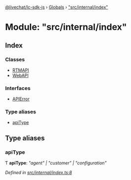 [@livechat/lc-sdk-js](../README.md) › [Globals](../globals.md) › ["src/internal/index"](_src_internal_index_.md)

# Module: "src/internal/index"

## Index

### Classes

* [RTMAPI](../classes/_src_internal_index_.rtmapi.md)
* [WebAPI](../classes/_src_internal_index_.webapi.md)

### Interfaces

* [APIError](../interfaces/_src_internal_index_.apierror.md)

### Type aliases

* [apiType](_src_internal_index_.md#apitype)

## Type aliases

###  apiType

Ƭ **apiType**: *"agent" | "customer" | "configuration"*

*Defined in [src/internal/index.ts:8](https://github.com/livechat/lc-sdk-js/blob/3cb601c/src/internal/index.ts#L8)*
